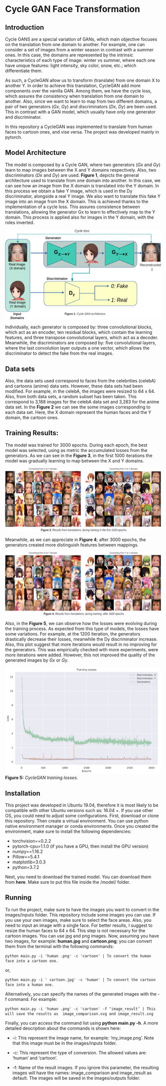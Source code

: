 # Cycle GAN Face Transformation

## Introduction
Cycle GANS are a special variation of GANs, which main objective focuses on the translation from one domain to another. For example, one can consider a set of images from a winter season in contrast with a summer ones. In this case, the domains are represented by the intrinsic characteristics of each type of image: winter vs summer, where each one have unique features: light intensity, sky color, snow, etc.; which differentiate them.

As such, a CycleGAN allow us to transform (translate) from one domain X to another Y. In order to achieve this translation, CycleGAN add more components over the vanilla GAN. Among them, we have the cycle loss, which assures the consistency when translation from one domain to another. Also, since we want to learn to map from two different domains, a pair of two generators (_Gx_, _Gy_) and discriminators (_Dx_, _Dy_) are been used. This in contrast with a GAN model, which usually have only one generator and discriminator.

In this repository a CycleGAN was implemented to translate from human faces to cartoon ones, and vise versa. The project was developed mainly in pytorch.

## Model Architecture
The model is composed by a Cycle GAN, where two generators (_Gx_ and _Gy_) learn to map images between the X and Y domains respectively. Also, two discriminators (_Dx_ and _Dy_) are used.  __Figure 1__, depicts the general architecture used to translate from one domain into another. In this case, we can see how an image from the X domain is translated into the Y domain. In this process we obtain a fake Y image, which is used in the Dy discriminator, alongside a real Y image. We also want to translate this fake Y image into an image from the X domain. This is achieved thanks to the implementation of a cycle loss. This assures consistence between translations, allowing the generator Gx to learn to effectively map to the Y domain. This process is applied also for images in the Y domain, with the roles inverted.

![](./plots/figure_1.png)

Individually, each generator is composed by: three convolutional blocks, which act as an encoder, ten residual blocks, which contain the learning features, and three transpose convolutional layers, which act as a decoder. Meanwhile, the discriminators are composed by: five convolutional layers, where the last convolution layer outputs a one vector, which allows the discriminator to detect the fake from the real images.

## Data sets
Also, the data sets used correspond to faces from the celebrities (celebA) and cartoons (anime) data sets. However, these data sets had been modified. For example, in the celebA, the images were resized to 64 x 64. Also, from both data sets, a random subset has been taken. This correspond to 3,188 images for the celebA data set and 3,283 for the anime data set. In the __Figure 2__ we can see the some images corresponding to each data set. Here, the X domain represent the human faces and the Y domain, the cartoon ones.



## Training Results:
The model was trained for 3000 epochs. During each epoch, the best model was selected, using as metric the accumulated losses from the generators. As we can see in the __Figure 3__, in the first 1000 iterations the model was gradually learning to map between the X and Y domains. 

![](./plots/figure_3.png)

Meanwhile, as we can appreciate in __Figure 4__; after 3000 epochs, the generators created more distinguish features between mappings.

![](./plots/figure_4.png)

Also, in the __Figure 5__, we can observe how the losses were evolving during the training process. As expected from this type of models, the losses have some variations. For example, at the 1200 iteration, the generators drastically decrease their losses, meanwhile the Dy discriminator increase. Also, this plot suggest that more iterations would result in no improving for the generators. This was empirically checked with more experiments, were more iterations were added. However, this not improved the quality of the generated images by _Gx_ or _Gy_.

![](./plots/figure_5.svg)
__Figure 5:__ _CycleGAN training losses._

## Installation
This project was developed in Ubuntu 19.04, therefore it is most likely to be compatible with other Ubuntu versions such as: 16.04 +. If you use other OS, you could need to adjust some configurations. First, download or clone this repository. Then create a virtual environment. You can use python native environment manager or conda environments. Once you created the environment, make sure to install the following dependencies:
* torchvision==0.2.2
* pytorch-cpu=1.1.0 (if you have a GPU, then install the GPU version)
* numpy==1.16.2
* Pillow==5.4.1
* matplotlib=3.0.3
* python=3.7.2

Next, you need to download the trained model. You can download them from __here__. Make sure to put this file inside the /model/ folder.

## Running
To run the project, make sure to have the images you want to convert in the images/inputs folder. This repository include some images you can use. If you use your own images, make sure to select the face areas. Also, you need to input an image with a single face. For better results, I suggest to resize the human faces to 64 x 64. This step is not necessary for the cartoon images. You can use jpg and png images.
Now, assuming you have two images, for example: __human.jpg__ and __cartoon.png__; you can convert them from the terminal with the following commands:

```
python main.py -i 'human .png' -c 'cartoon' | To convert the human face into a cartoon one.
```
or,
```
python main.py -i ' cartoon.jpg' -c 'human' | To convert the cartoon face into a human one.
```

Alternatively, you can specify the names of the generated images with the -f command. For example:
```
python main.py -i 'human .png' -c 'cartoon' -f ‘image_result’ | This will save the results as  image_comparison.svg and image_result.svg
```

Finally, you can access the command list using __python main.py -h__. A more detailed description about the commands is shown here:

* -i: This represent the image name, for example: ‘my_image.png’. Note that this image must be in the images/inputs folder.

* -c: This represent the type of conversion. The allowed values are: ‘human’ and ‘cartoon’.

* -f: Name of the result images. If you ignore this parameter, the resulting images will have the names: image_comparison and image_result as default. The images will be saved in the images/outputs folder.
